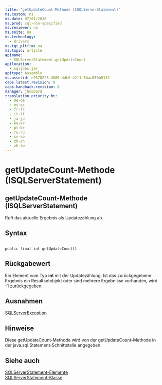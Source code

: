```yaml
---
title: "getUpdateCount-Methode (ISQLServerStatement)"
ms.custom: na
ms.date: 07/01/2016
ms.prod: sql-non-specified
ms.reviewer: na
ms.suite: na
ms.technology: 
  - drivers
ms.tgt_pltfrm: na
ms.topic: article
apiname: 
  - SQLServerStatement.getUpdateCount
apilocation: 
  - sqljdbc.jar
apitype: Assembly
ms.assetid: e9570228-4500-44b6-b2f1-84ac050b5112
caps.latest.revision: 9
caps.handback.revision: 8
manager: jhubbard
translation.priority.ht: 
  - de-de
  - es-es
  - fr-fr
  - it-it
  - ja-jp
  - ko-kr
  - pt-br
  - ru-ru
  - sv-se
  - zh-cn
  - zh-tw
---
```

# getUpdateCount-Methode (ISQLServerStatement)
    
## getUpdateCount\-Methode \(ISQLServerStatement\)  
 Ruft das aktuelle Ergebnis als Updatezählung ab.  
  
## Syntax  
  
```  
  
public final int getUpdateCount()  
```  
  
## Rückgabewert  
 Ein Element vom Typ **int** mit der Updatezählung. Ist das zurückgegebene Ergebnis ein Resultsetobjekt oder sind mehrere Ergebnisse vorhanden, wird \-1 zurückgegeben.  
  
## Ausnahmen  
 [SQLServerException](../content/SQLServerException-Class.md)  
  
## Hinweise  
 Diese getUpdateCount\-Methode wird von der getUpdateCount\-Methode in der java.sql.Statement\-Schnittstelle angegeben.  
  
## Siehe auch  
 [SQLServerStatement-Elemente](../content/SQLServerStatement-Members.md)   
 [SQLServerStatement-Klasse](../content/SQLServerStatement-Class.md)  
  
  